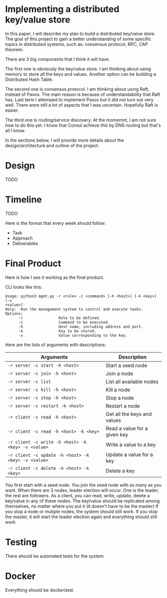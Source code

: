 # Implementing a distributed key/value store

In this paper, I will describe my plan to build a distributed key/value store.
The goal of this project to gain a better understanding of some specific topics
in distributed systems, such as: consensus protocol, RPC, CAP theorem.

There are 3 big components that I think it will have. 

The first one is obviously the key/value store. I am thinking about using
memory to store all the keys and values. Another option can be building a
Distributed Hash Table.

The second one is consensus protocol. I am thinking about using Raft, instead
of Paxos. The main reason is because of understandability that Raft has. Last
term I attemped to implement Paxos but it did not turn out very well. There
were still a lot of aspects that I was uncertain. Hopefully Raft is easier.

The third one is routing/service discovery. At the momemnt, I am not sure how
to do this yet. I know that Consul achieve this by DNS routing but that's all I
know.

In the sections below, I will provide more details about the
design/architecture and outline of the project.

# Design

TODO

# Timeline

TODO

Here is the format that every week should follow:
- Task
- Approach
- Deliverables

# Final Product

Here is how I see it working as the final product.

CLI looks like this:
```
Usage: python3 mgmt.py -r <role> -c <command> [-h <host>] [-k <key>] [-v
<value>]
Help:  Run the management system to control and execute tasks.
Options:
      -r                Role to be defined.
      -c                Command to be executed.
      -h                Host name, including address and port.
      -k                Key to be stored.
      -v                Value corresponding to the key.
```

Here are the lists of arguments with descriptions:

Arguments | Description
-- | --
`-r server -c start -h <host>` | Start a seed node
`-r server -c join -h <host>` | Join a node
`-r server -c list` | List all available nodes
`-r server -c kill -h <host>` | Kill a node
`-r server -c stop -h <host>` | Stop a node
`-r server -c restart -h <host>` | Restart a node
`-r client -c read -h <host>` | Get all the keys and values
`-r client -c read -h <host> -k <key>` | Read a value for a given key
`-r client -c write -h <host> -k <key> -v <value>` | Write a value to a key
`-r client -c update -h <host> -k <key> -v <value>` | Update a value for a key
`-r client -c delete -h <host> -k <key>` | Delete a key

You first start with a seed node.
You join the seed node with as many as you want.
When there are 3 nodes, leader election will occur.
One is the leader, the rest are followers.
As a client, you can read, write, update, delete a key/value in any of these
nodes.
The key/value should be replicated among themselves, no matter where you put it
(it doesn't have to be the master)
If you stop a node or mutiple nodes, the system should still work.
If you stop the master, it will start the leader election again and everything
should still work.

# Testing

There should be automated tests for the system.

# Docker

Everything should be dockerized.
